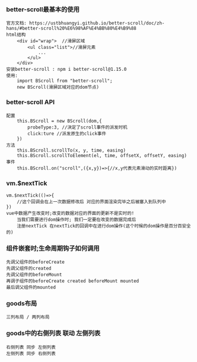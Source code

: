 ### better-scroll最基本的使用
    官方文档: https://ustbhuangyi.github.io/better-scroll/doc/zh-hans/#better-scroll%20%E6%98%AF%E4%BB%80%E4%B9%88
    html结构
        <div id="wrap">  //滑屏区域
            <ul class="list">//滑屏元素
                ...
            </ul>
        </div>
    安装better-scroll : npm i better-scroll@1.15.0
    使用:
        import BScroll from "better-scroll";
        new BScroll(滑屏区域对应的dom节点)

### better-scroll API
    配置
        this.BScroll = new BScroll(dom,{
            probeType:3, //決定了scroll事件的派发时机
            click:ture //派发原生的click事件
        })
    方法
        this.BScroll.scrollTo(x, y, time, easing)
        this.BScroll.scrollToElement(el, time, offsetX, offsetY, easing)
    事件
        this.BScroll.on("scroll",({x,y})=>{//x,y代表元素滑动的实时距离})


### vm.$nextTick
    vm.$nextTick(()=>{
        //这个回调会在上一次数据修改后 对应的界面渲染完毕之后被塞入到队列中
    })
    vue中数据产生改变时;改变的数据对应的界面的更新不是实时的!
        当我们需要进行dom操作时; 我们一定要在改变的数据完成后
        注册nextTick 在nextTick的回调中在进行dom操作(这个时候的dom操作是百分百安全的)

### 组件嵌套时;生命周期钩子如何调用
    先调父组件的beforeCreate
    先调父组件的created
    先调父组件的beforeMount
    再调子组件的beforeCreate created beforeMount mounted
    最后调父组件的mounted

### goods布局
    三列布局 / 两列布局
### goods中的右侧列表 联动 左侧列表
    右侧列表 同步 左侧列表
    左侧列表 同步 右侧列表


